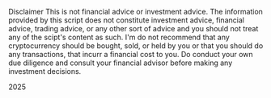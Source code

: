 Disclaimer
This is not financial advice or investment advice.
The information provided by this script does not constitute investment advice, financial advice, trading advice, or any other sort of advice and you should not treat any of the scipt's content as such. I'm do not recommend that any cryptocurrency should be bought, sold, or held by you or that you should do any transactions, that incurr a financial cost to you. Do conduct your own due diligence and consult your financial advisor before making any investment decisions.

2025
